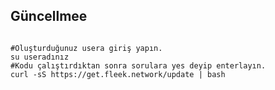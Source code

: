 ## Güncellmee

```console

#Oluşturduğunuz usera giriş yapın.
su useradınız
#Kodu çalıştırdıktan sonra sorulara yes deyip enterlayın.
curl -sS https://get.fleek.network/update | bash
```
